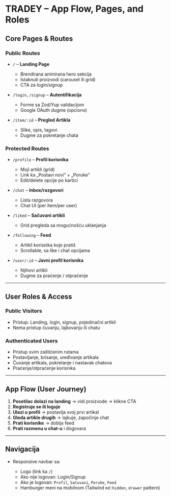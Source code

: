 # TRADEY – App Flow, Pages, and Roles

## Core Pages & Routes

### Public Routes

* `/` – **Landing Page**

  * Brendirana animirana hero sekcija
  * Istaknuti proizvodi (carousel ili grid)
  * CTA za login/signup

* `/login`, `/signup` – **Autentifikacija**

  * Forme sa Zod/Yup validacijom
  * Google OAuth dugme (opciono)

* `/item/:id` – **Pregled Artikla**

  * Slike, opis, tagovi
  * Dugme za pokretanje chata

### Protected Routes

* `/profile` – **Profil korisnika**

  * Moji artikli (grid)
  * Link ka „Postavi novi“ + „Poruke“
  * Edit/delete opcije po kartici

* `/chat` – **Inbox/razgovori**

  * Lista razgovora
  * Chat UI (per item/per user)

* `/liked` – **Sačuvani artikli**

  * Grid pregleda sa mogućnošću uklanjanja

* `/following` – **Feed**

  * Artikli korisnika koje pratiš
  * Scrollable, sa like i chat opcijama

* `/user/:id` – **Javni profil korisnika**

  * Njihovi artikli
  * Dugme za praćenje / otpraćenje

---

## User Roles & Access

### Public Visitors

* Pristup: Landing, login, signup, pojedinačni artikli
* Nema pristup čuvanju, lajkovanju ili chatu

### Authenticated Users

* Pristup svim zaštićenim rutama
* Postavljanje, brisanje, uređivanje artikala
* Čuvanje artikala, pokretanje i nastavak chatova
* Praćenje/otpraćenje korisnika

---

## App Flow (User Journey)

1. **Posetilac dolazi na landing** → vidi proizvode → klikne CTA
2. **Registruje se ili loguje**
3. **Ulazi u profil** → postavlja svoj prvi artikal
4. **Gleda artikle drugih** → lajkuje, započinje chat
5. **Prati korisnike** → dobija feed
6. **Prati razmenu u chat-u** i dogovara

---

## Navigacija

* Responsive navbar sa:

  * Logo (link ka `/`)
  * Ako nije logovan: Login/Signup
  * Ako je logovan: `Profil`, `Sačuvani`, `Poruke`, `Feed`
  * Hamburger meni na mobilnom (Tailwind `md:hidden`, `drawer` pattern)
